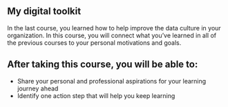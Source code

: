 ## My digital toolkit

In the last course, you learned how to help improve the data culture in your organization. In this course, you will connect what you’ve learned in all of the previous courses to your personal motivations and goals.

## After taking this course, you will be able to:

+ Share your personal and professional aspirations for your learning journey ahead
+ Identify one action step that will help you keep learning
